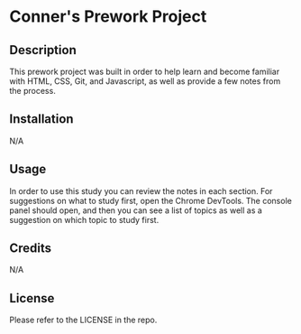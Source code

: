# Conner's Prework Project

## Description

This prework project was built in order to help learn and become familiar with HTML, CSS, Git, and Javascript, as well as provide a few notes from the process. 

## Installation

N/A

## Usage

In order to use this study you can review the notes in each section. For suggestions on what to study first, open the Chrome DevTools. The console panel should open, and then you can see a list of topics as well as a suggestion on which topic to study first.

## Credits

N/A

## License

Please refer to the LICENSE in the repo.